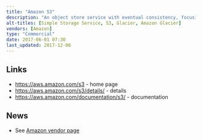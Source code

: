 ```yaml
---
title: "Amazon S3"
description: "An object store service with eventual consistency, focusing on massive durability and scalability, with support for multiple storage tiers (including Amazon Glacier) and deep integration to the AWS ecosystem.  Objects are organised into buckets and indexed by string, with the option to list objects by prefix and to summarise results based on a delimiter allowing a filesystem to be approximated.  Metadata against objects is managed via S3 Object Tags, key-value pairs applied to objects that can be added, modified or deleted at any time.  Lifecycle management policies can be assigned to name prefixes or object tags to automatically delete objects or move them between storage tiers.  Supports versioning of objects, access control (at the bucket or object level), retrieving subsets of objects via server side queries (S3/Glacier select), replication of objects and metadata to a bucket in a different AWS region (cross-region replication), encryption of objects and support for SSL connections, immutable blobs (via Glacier Vault Lock), full auditing of all object operations, analytics on object operations, multi-part uploads, multi-object deletions, a flat-file output of object names and metadata (S3 Inventory), downloads via the bittorrent protocol, static website hosting and time limited object download URLs.  Quotes a 99.999999999% guarentee that data won't be lost, with data stored redundantly across multiple devices and facilities within the chosen region, and scalability past trillions of objects.  Provides a web based management console, mobile management app, a REST API and SDKs for a wide range of languages.  First launched in March 2006."
alt-titles: [Simple Storage Service, S3, Glacier, Amazon Glacier]
vendors: [Amazon]
type: "Commercial"
date: 2017-06-01 07:30
last_updated: 2017-12-06
---
```

## Links

* <https://aws.amazon.com/s3> - home page
* <https://aws.amazon.com/s3/details/> - details
* <https://aws.amazon.com/documentation/s3/> - documentation

## News

* See [Amazon vendor page](/tech-vendors/amazon-web-services/)